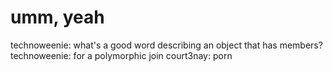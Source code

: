 <!--
id: 138561
link: http://tumblr.atmos.org/post/138561/umm-yeah
slug: umm-yeah
date: Mon Mar 12 2007 20:10:02 GMT-0700 (PDT)
publish: 2007-03-012
tags: 
title: umm, yeah
-->


umm, yeah
=========

technoweenie: what's a good word describing an object that has members?
technoweenie: for a polymorphic join court3nay: porn

